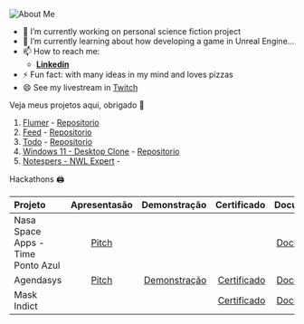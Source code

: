 <!--![About Me](https://raw.githubusercontent.com/PedroGuilhermeFariaDuarte/PedroGuilhermeFariaDuarte/master/github.png)-->

![About Me](https://user-images.githubusercontent.com/16112395/226205117-633edf76-df5e-4c7d-bf79-e1dcda5ed7e4.png)

<!--**PedroGuilhermeFariaDuarte/PedroGuilhermeFariaDuarte** is a ✨ _special_ ✨ repository because its `README.md` (this file) appears on your GitHub profile.

Here are some ideas to get you started:

- 🔭 I’m currently working on ...
- 🌱 I’m currently learning ...
- 👯 I’m looking to collaborate on ...
- 🤔 I’m looking for help with ...
- 💬 Ask me about ...
- 📫 How to reach me: ...
- 😄 Pronouns: ...
- ⚡ Fun fact: ...
-->

- 🔭 I’m currently working on personal science fiction project
- 🌱 I’m currently learning about how developing a game in Unreal Engine...
- 📫 How to reach me: 
   - [**Linkedin**](https://www.linkedin.com/in/pedrogfd/)
- ⚡ Fun fact: with many ideas in my mind and loves pizzas
- 😄 See my livestream in [Twitch](https://www.twitch.tv/onedev_)

Veja meus projetos aqui, obrigado 🎉

1. [Flumer](https://flumer.netlify.app/) - [Repositorio](https://github.com/PedroGuilhermeFariaDuarte/FlumeApp)
2. [Feed](https://whatsfeed.netlify.app/) - [Repositorio](https://github.com/PedroGuilhermeFariaDuarte/ignite-feed)
3. [Todo](https://tuudo.netlify.app/) - [Repositorio](https://github.com/PedroGuilhermeFariaDuarte/todo)
4. [Windows 11 - Desktop Clone](https://dekstop11.netlify.app/) - [Repositorio](https://github.com/PedroGuilhermeFariaDuarte/Desktop)
5. [Notespers - NWL Expert](https://notespers.netlify.app/) - []()


 Hackathons 🖨️
 
| Projeto |  Apresentasão  | Demonstração | Certificado | Documentação
|:-----|:--------:|------:|------:|------:|
| Nasa Space Apps - Time Ponto Azul   | [Pitch](https://youtu.be/ORJ-tliQmuU) |  | | [Documentação](https://github.com/PedroGuilhermeFariaDuarte/PedroGuilhermeFariaDuarte/files/10971826/Ponto.Azul.pdf)
| Agendasys   | [Pitch](https://www.youtube.com/watch?v=7kD-jMg_TOo) |  [Demonstração](https://www.youtube.com/watch?v=SzAswxZbC50) | [Certificado](https://github.com/PedroGuilhermeFariaDuarte/PedroGuilhermeFariaDuarte/files/10971795/Pedro.Guilherme.pdf) | [Documentação](https://github.com/PedroGuilhermeFariaDuarte/PedroGuilhermeFariaDuarte/files/10971839/Agendasys.pdf)
| Mask Indict | |  | [Certificado](https://github.com/PedroGuilhermeFariaDuarte/PedroGuilhermeFariaDuarte/files/10971938/Pedro.Guilherme.pdf) | [Documentação](https://github.com/PedroGuilhermeFariaDuarte/PedroGuilhermeFariaDuarte/files/10971943/Mask.Indict.pdf)
